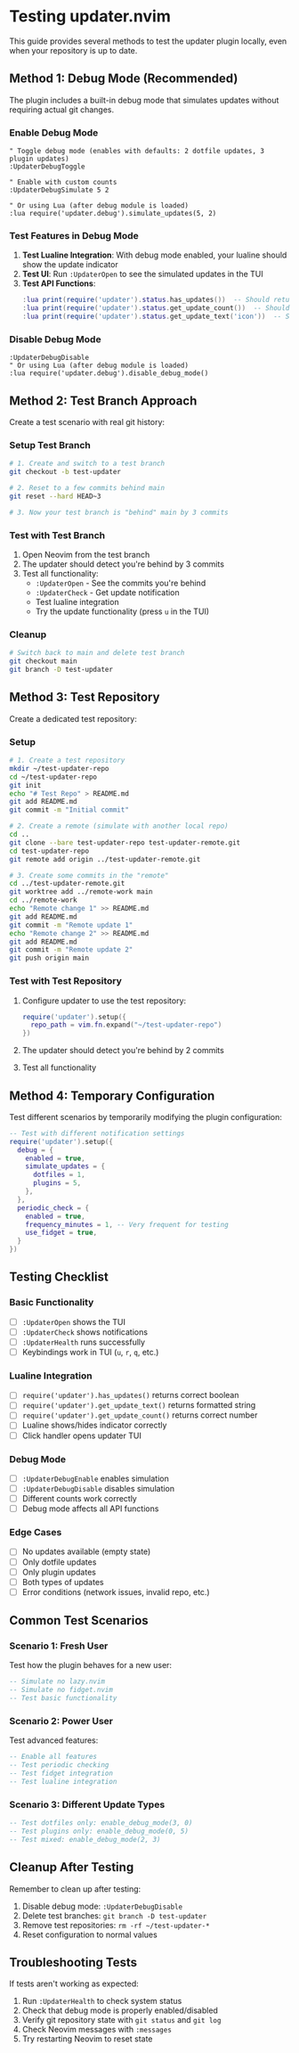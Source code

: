 # Testing updater.nvim

This guide provides several methods to test the updater plugin locally, even when your repository is up to date.

## Method 1: Debug Mode (Recommended)

The plugin includes a built-in debug mode that simulates updates without requiring actual git changes.

### Enable Debug Mode

```vim
" Toggle debug mode (enables with defaults: 2 dotfile updates, 3 plugin updates)
:UpdaterDebugToggle

" Enable with custom counts
:UpdaterDebugSimulate 5 2

" Or using Lua (after debug module is loaded)
:lua require('updater.debug').simulate_updates(5, 2)
```

### Test Features in Debug Mode

1. **Test Lualine Integration**: With debug mode enabled, your lualine should show the update indicator
2. **Test UI**: Run `:UpdaterOpen` to see the simulated updates in the TUI
3. **Test API Functions**: 
   ```lua
   :lua print(require('updater').status.has_updates())  -- Should return true
   :lua print(require('updater').status.get_update_count())  -- Should return total count
   :lua print(require('updater').status.get_update_text('icon'))  -- Should show formatted text
   ```

### Disable Debug Mode

```vim
:UpdaterDebugDisable
" Or using Lua (after debug module is loaded)
:lua require('updater.debug').disable_debug_mode()
```

## Method 2: Test Branch Approach

Create a test scenario with real git history:

### Setup Test Branch

```bash
# 1. Create and switch to a test branch
git checkout -b test-updater

# 2. Reset to a few commits behind main
git reset --hard HEAD~3

# 3. Now your test branch is "behind" main by 3 commits
```

### Test with Test Branch

1. Open Neovim from the test branch
2. The updater should detect you're behind by 3 commits
3. Test all functionality:
   - `:UpdaterOpen` - See the commits you're behind
   - `:UpdaterCheck` - Get update notification
   - Test lualine integration
   - Try the update functionality (press `u` in the TUI)

### Cleanup

```bash
# Switch back to main and delete test branch
git checkout main
git branch -D test-updater
```

## Method 3: Test Repository

Create a dedicated test repository:

### Setup

```bash
# 1. Create a test repository
mkdir ~/test-updater-repo
cd ~/test-updater-repo
git init
echo "# Test Repo" > README.md
git add README.md
git commit -m "Initial commit"

# 2. Create a remote (simulate with another local repo)
cd ..
git clone --bare test-updater-repo test-updater-remote.git
cd test-updater-repo
git remote add origin ../test-updater-remote.git

# 3. Create some commits in the "remote"
cd ../test-updater-remote.git
git worktree add ../remote-work main
cd ../remote-work
echo "Remote change 1" >> README.md
git add README.md
git commit -m "Remote update 1"
echo "Remote change 2" >> README.md  
git add README.md
git commit -m "Remote update 2"
git push origin main
```

### Test with Test Repository

1. Configure updater to use the test repository:
   ```lua
   require('updater').setup({
     repo_path = vim.fn.expand("~/test-updater-repo")
   })
   ```

2. The updater should detect you're behind by 2 commits
3. Test all functionality

## Method 4: Temporary Configuration

Test different scenarios by temporarily modifying the plugin configuration:

```lua
-- Test with different notification settings
require('updater').setup({
  debug = {
    enabled = true,
    simulate_updates = {
      dotfiles = 1,
      plugins = 5,
    },
  },
  periodic_check = {
    enabled = true,
    frequency_minutes = 1, -- Very frequent for testing
    use_fidget = true,
  }
})
```

## Testing Checklist

### Basic Functionality
- [ ] `:UpdaterOpen` shows the TUI
- [ ] `:UpdaterCheck` shows notifications
- [ ] `:UpdaterHealth` runs successfully
- [ ] Keybindings work in TUI (`u`, `r`, `q`, etc.)

### Lualine Integration
- [ ] `require('updater').has_updates()` returns correct boolean
- [ ] `require('updater').get_update_text()` returns formatted string
- [ ] `require('updater').get_update_count()` returns correct number
- [ ] Lualine shows/hides indicator correctly
- [ ] Click handler opens updater TUI

### Debug Mode
- [ ] `:UpdaterDebugEnable` enables simulation
- [ ] `:UpdaterDebugDisable` disables simulation
- [ ] Different counts work correctly
- [ ] Debug mode affects all API functions

### Edge Cases
- [ ] No updates available (empty state)
- [ ] Only dotfile updates
- [ ] Only plugin updates  
- [ ] Both types of updates
- [ ] Error conditions (network issues, invalid repo, etc.)

## Common Test Scenarios

### Scenario 1: Fresh User
Test how the plugin behaves for a new user:
```lua
-- Simulate no lazy.nvim
-- Simulate no fidget.nvim
-- Test basic functionality
```

### Scenario 2: Power User
Test advanced features:
```lua
-- Enable all features
-- Test periodic checking
-- Test fidget integration
-- Test lualine integration
```

### Scenario 3: Different Update Types
```lua
-- Test dotfiles only: enable_debug_mode(3, 0)
-- Test plugins only: enable_debug_mode(0, 5)  
-- Test mixed: enable_debug_mode(2, 3)
```

## Cleanup After Testing

Remember to clean up after testing:

1. Disable debug mode: `:UpdaterDebugDisable`
2. Delete test branches: `git branch -D test-updater`
3. Remove test repositories: `rm -rf ~/test-updater-*`
4. Reset configuration to normal values

## Troubleshooting Tests

If tests aren't working as expected:

1. Run `:UpdaterHealth` to check system status
2. Check that debug mode is properly enabled/disabled
3. Verify git repository state with `git status` and `git log`
4. Check Neovim messages with `:messages`
5. Try restarting Neovim to reset state